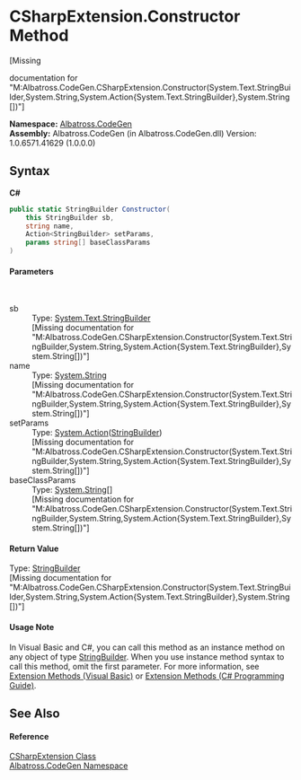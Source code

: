 # CSharpExtension.Constructor Method 
 

\[Missing <summary> documentation for "M:Albatross.CodeGen.CSharpExtension.Constructor(System.Text.StringBuilder,System.String,System.Action{System.Text.StringBuilder},System.String[])"\]

**Namespace:**&nbsp;<a href="DCDDD28E.md">Albatross.CodeGen</a><br />**Assembly:**&nbsp;Albatross.CodeGen (in Albatross.CodeGen.dll) Version: 1.0.6571.41629 (1.0.0.0)

## Syntax

**C#**<br />
``` C#
public static StringBuilder Constructor(
	this StringBuilder sb,
	string name,
	Action<StringBuilder> setParams,
	params string[] baseClassParams
)
```


#### Parameters
&nbsp;<dl><dt>sb</dt><dd>Type: <a href="http://msdn2.microsoft.com/en-us/library/y9sxk6fy" target="_blank">System.Text.StringBuilder</a><br />\[Missing <param name="sb"/> documentation for "M:Albatross.CodeGen.CSharpExtension.Constructor(System.Text.StringBuilder,System.String,System.Action{System.Text.StringBuilder},System.String[])"\]</dd><dt>name</dt><dd>Type: <a href="http://msdn2.microsoft.com/en-us/library/s1wwdcbf" target="_blank">System.String</a><br />\[Missing <param name="name"/> documentation for "M:Albatross.CodeGen.CSharpExtension.Constructor(System.Text.StringBuilder,System.String,System.Action{System.Text.StringBuilder},System.String[])"\]</dd><dt>setParams</dt><dd>Type: <a href="http://msdn2.microsoft.com/en-us/library/018hxwa8" target="_blank">System.Action</a>(<a href="http://msdn2.microsoft.com/en-us/library/y9sxk6fy" target="_blank">StringBuilder</a>)<br />\[Missing <param name="setParams"/> documentation for "M:Albatross.CodeGen.CSharpExtension.Constructor(System.Text.StringBuilder,System.String,System.Action{System.Text.StringBuilder},System.String[])"\]</dd><dt>baseClassParams</dt><dd>Type: <a href="http://msdn2.microsoft.com/en-us/library/s1wwdcbf" target="_blank">System.String</a>[]<br />\[Missing <param name="baseClassParams"/> documentation for "M:Albatross.CodeGen.CSharpExtension.Constructor(System.Text.StringBuilder,System.String,System.Action{System.Text.StringBuilder},System.String[])"\]</dd></dl>

#### Return Value
Type: <a href="http://msdn2.microsoft.com/en-us/library/y9sxk6fy" target="_blank">StringBuilder</a><br />\[Missing <returns> documentation for "M:Albatross.CodeGen.CSharpExtension.Constructor(System.Text.StringBuilder,System.String,System.Action{System.Text.StringBuilder},System.String[])"\]

#### Usage Note
In Visual Basic and C#, you can call this method as an instance method on any object of type <a href="http://msdn2.microsoft.com/en-us/library/y9sxk6fy" target="_blank">StringBuilder</a>. When you use instance method syntax to call this method, omit the first parameter. For more information, see <a href="http://msdn.microsoft.com/en-us/library/bb384936.aspx">Extension Methods (Visual Basic)</a> or <a href="http://msdn.microsoft.com/en-us/library/bb383977.aspx">Extension Methods (C# Programming Guide)</a>.

## See Also


#### Reference
<a href="DC2EC11C.md">CSharpExtension Class</a><br /><a href="DCDDD28E.md">Albatross.CodeGen Namespace</a><br />